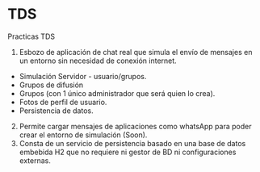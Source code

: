 # TDS
Practicas TDS

1. Esbozo de aplicación de chat real que simula el envío de mensajes en un entorno sin necesidad de conexión internet.
  - Simulación Servidor - usuario/grupos.
  - Grupos de difusión
  - Grupos (con 1 único administrador que será quien lo crea).
  - Fotos de perfil de usuario.
  - Persistencia de datos.
2. Permite cargar mensajes de aplicaciones como whatsApp para poder crear el entorno de simulación (Soon).
3. Consta de un servicio de persistencia basado en una base de datos embebida H2 que no requiere ni gestor de BD ni configuraciones externas.
